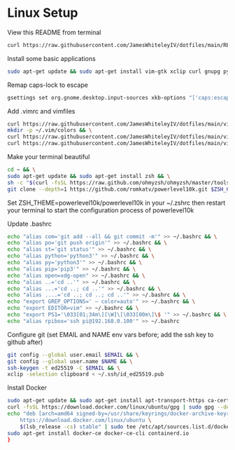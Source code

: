 # Linux Setup

View this README from terminal
```bash
curl https://raw.githubusercontent.com/JamesWhiteleyIV/dotfiles/main/README.md
```

Install some basic applications
```bash
sudo apt-get update && sudo apt-get install vim-gtk xclip curl gnupg python3-pip git-all
```

Remap caps-lock to escape
```bash
gsettings set org.gnome.desktop.input-sources xkb-options "['caps:escape']"
```

Add .vimrc and vimfiles
```bash
curl https://raw.githubusercontent.com/JamesWhiteleyIV/dotfiles/main/vimrc -o ~/.vimrc && \
mkdir -p ~/.vim/colors && \
curl https://raw.githubusercontent.com/JamesWhiteleyIV/dotfiles/main/vimfiles/colors/james.vim -o ~/.vim/colors/james.vim && \ 
curl https://raw.githubusercontent.com/JamesWhiteleyIV/dotfiles/main/vimfiles/colors/pastel.vim -o ~/.vim/colors/pastel.vim
```

Make your terminal beautiful
```bash
cd ~ && \
sudo apt-get update && sudo apt-get install zsh && \
sh -c "$(curl -fsSL https://raw.github.com/ohmyzsh/ohmyzsh/master/tools/install.sh)" && \
git clone --depth=1 https://github.com/romkatv/powerlevel10k.git $ZSH_CUSTOM/themes/powerlevel10k
```
Set ZSH_THEME=powerlevel10k/powerlevel10k in your ~/.zshrc then restart your terminal to start the configuration process of powerlevel10k


Update .bashrc
```bash
echo "alias com='git add --all && git commit -m'" >> ~/.bashrc && \
echo "alias po='git push origin'" >> ~/.bashrc && \
echo "alias st='git status'" >> ~/.bashrc && \
echo "alias python='python3'" >> ~/.bashrc && \
echo "alias py='python3'" >> ~/.bashrc && \
echo "alias pip='pip3'" >> ~/.bashrc && \
echo "alias open=xdg-open" >> ~/.bashrc && \
echo "alias ..='cd ..'" >> ~/.bashrc && \
echo "alias ...='cd ..; cd ..'" >> ~/.bashrc && \
echo "alias ....='cd ..; cd ..; cd ..'" >> ~/.bashrc && \
echo "export GREP_OPTIONS=' — color=auto'" >> ~/.bashrc && \
echo "export EDITOR=vim" >> ~/.bashrc && \
echo "export PS1='\033[01;34m\][\W]\[\033[00m\]\$ '" >> ~/.bashrc && \
echo "alias rpibox='ssh pi@192.168.0.100'" >> ~/.bashrc
```

Configure git (set EMAIL and NAME env vars before; add the ssh key to github after)
```bash
git config --global user.email $EMAIL && \
git config --global user.name $NAME && \
ssh-keygen -t ed25519 -C $EMAIL && \
xclip -selection clipboard < ~/.ssh/id_ed25519.pub
```

Install Docker
```bash
sudo apt-get update && sudo apt-get install apt-transport-https ca-certificates lsb-release && \
curl -fsSL https://download.docker.com/linux/ubuntu/gpg | sudo gpg --dearmor -o /usr/share/keyrings/docker-archive-keyring.gpg && \
echo "deb [arch=amd64 signed-by=/usr/share/keyrings/docker-archive-keyring.gpg] \ 
    https://download.docker.com/linux/ubuntu \
    $(lsb_release -cs) stable" | sudo tee /etc/apt/sources.list.d/docker.list > /dev/null && \
sudo apt-get install docker-ce docker-ce-cli containerd.io
}
```


